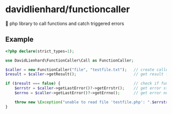 # davidlienhard/functioncaller
🐘 php library to call functions and catch triggered errors

## Example
```php
<?php declare(strict_types=1);

use DavidLienhard\FunctionCaller\Call as FunctionCaller;

$caller = new FunctionCaller("file", "testfile.txt");   // create caller instance
$result = $caller->getResult();                         // get result from call

if ($result === false) {                                // check if function has return false
    $errstr = $caller->getLastError()?->getErrstr();    // get error string
    $errno = $caller->getLastError()?->getErrno();      // get error number

    throw new \Exception("unable to read file 'testfile.php': ".$errstr." (".$errno.")");
}

